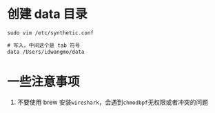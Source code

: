 # 创建 data 目录

```txt
sudo vim /etc/synthetic.conf

# 写入，中间这个是 tab 符号
data /Users/idwangmo/data
```

# 一些注意事项

1. 不要使用 brew 安装`wireshark`，会遇到`chmodbpf`无权限或者冲突的问题